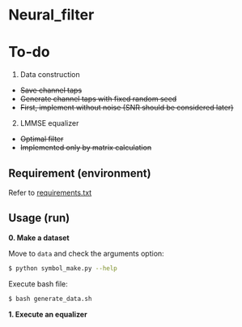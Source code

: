 Neural_filter
================

# To-do
1. Data construction
- ~~Save channel taps~~
- ~~Generate channel taps with fixed random seed~~
- ~~First, implement without noise (SNR should be considered later)~~

2. LMMSE equalizer
- ~~Optimal filter~~
- ~~Implemented only by matrix calculation~~

Requirement (environment)
-----------------
Refer to [requirements.txt](./requirments.txt)


Usage (run)
----------------
__0. Make a dataset__

Move to `data` and check the arguments option:
```bash
$ python symbol_make.py --help
```

Execute bash file:
```bash
$ bash generate_data.sh
```

__1. Execute an equalizer__